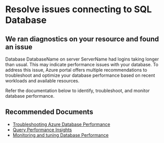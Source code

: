 <properties
  pageTitle="Resolve issues connecting to SQL Database"
  description="Resolve issues connecting to SQL Database"
  infoBubbleText="Found recent connectivity issue. See details on the right."
  service="microsoft.sql"
  resource="servers"
  authors="subbu-kandhaswamy, VMMicrosoft"
  ms.author="subbuk, vimahadi"
  displayOrder=""
  articleId="IsLongLogin_56EB94E0-398D-4557-A743-4918A95B7EA9"
  diagnosticScenario="crc_sqldb_connectivity"
  selfHelpType="rca"
  supportTopicIds="31980402"
  resourceTags=""
  productPesIds="13491"
  cloudEnvironments="public,blackForest,fairfax,mooncake"
	ownershipId="AzureData_AzureSQLDB"
/>

# Resolve issues connecting to SQL Database

## We ran diagnostics on your resource and found an issue

<!--issueDescription-->
Database <!--$DatabaseName-->DatabaseName<!--/$DatabaseName--> on server <!--$ServerName-->ServerName<!--/$ServerName--> had logins taking longer than usual. This may indicate performance issues with your database. To address this issue, Azure portal offers multiple recommendations to troubleshoot and optimize your database performance based on recent workloads and available resources.

Refer the documentation below to identify, troubleshoot, and monitor database performance.
<!--/issueDescription-->

## **Recommended Documents**

* [Troubleshooting Azure Database Performance](https://docs.microsoft.com/azure/sql-database/sql-database-intelligent-insights-troubleshoot-performance)
* [Query Performance Insights](https://docs.microsoft.com/azure/sql-database/sql-database-query-performance#use-query-performance-insight)
* [Monitoring and tuning Database Performance](https://docs.microsoft.com/azure/sql-database/sql-database-monitor-tune-overview#monitoring-database-performance)
